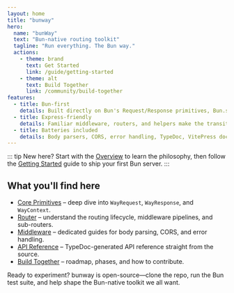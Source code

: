 ```yaml
---
layout: home
title: "bunway"
hero:
  name: "bunWay"
  text: "Bun-native routing toolkit"
  tagline: "Run everything. The Bun way."
  actions:
    - theme: brand
      text: Get Started
      link: /guide/getting-started
    - theme: alt
      text: Build Together
      link: /community/build-together
features:
  - title: Bun-first
    details: Built directly on Bun's Request/Response primitives, Bun.serve, and test runner—no Node polyfills.
  - title: Express-friendly
    details: Familiar middleware, routers, and helpers make the transition from Express effortless.
  - title: Batteries included
    details: Body parsers, CORS, error handling, TypeDoc, VitePress docs, and a roadmap toward cookies, sessions, auth, and more.
---
```


::: tip New here?
Start with the [Overview](/guide/overview) to learn the philosophy, then follow the [Getting Started](/guide/getting-started) guide to ship your first Bun server.
:::

## What you'll find here

- [Core Primitives](/guide/core-primitives) – deep dive into `WayRequest`, `WayResponse`, and `WayContext`.
- [Router](/guide/router) – understand the routing lifecycle, middleware pipelines, and sub-routers.
- [Middleware](/middleware/index) – dedicated guides for body parsing, CORS, and error handling.
- [API Reference](https://bunwaylabs.github.io/bunway/api/index.html) – TypeDoc-generated API reference straight from the source.
- [Build Together](/community/build-together) – roadmap, phases, and how to contribute.

Ready to experiment? bunway is open-source—clone the repo, run the Bun test suite, and help shape the Bun-native toolkit we all want.
